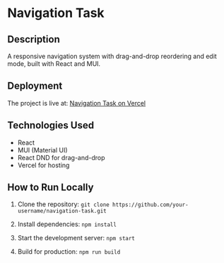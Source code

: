 # Navigation Task

## Description
A responsive navigation system with drag-and-drop reordering and edit mode, built with React and MUI.

## Deployment
The project is live at: [Navigation Task on Vercel](https://navigation-task.vercel.app/)

## Technologies Used
- React
- MUI (Material UI)
- React DND for drag-and-drop
- Vercel for hosting

## How to Run Locally
1. Clone the repository:
```git clone https://github.com/your-username/navigation-task.git```

2. Install dependencies:
```npm install```

3. Start the development server:
```npm start```

4. Build for production:
```npm run build```